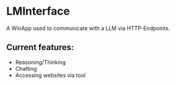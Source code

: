 # LMInterface
A WinApp used to communicate with a LLM via HTTP-Endpoints.

## Current features:
- Reasoning/Thinking
- Chatting
- Accessing websites via tool
